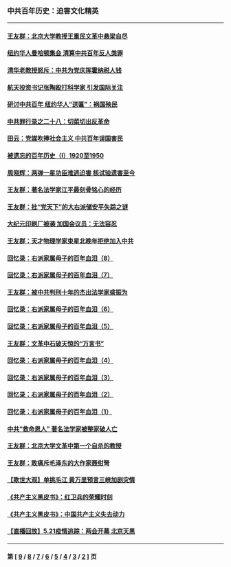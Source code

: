 ### 中共百年历史：迫害文化精英
---
#### [王友群：北京大学教授王重民文革中悬梁自尽](../../pages/nf1176111/n13084645.md?07250430) 
#### [纽约华人曼哈顿集会 清算中共百年反人类罪](../../pages/nf1176111/n13084157.md?07250430) 
#### [清华老教授怒斥：中共为党庆挥霍纳税人钱](../../pages/nf1176111/n13071430.md?07250430) 
#### [航天投资书记张陶殴打科学家 引发国际关注](../../pages/nf1176111/n13069132.md?07250430) 
#### [研讨中共百年 纽约华人“送匾”：祸国殃民](../../pages/nf1176111/n13057367.md?07250430) 
#### [中共罪行录之二十八：切菜切出反革命](../../pages/nf1176111/n13030600.md?07250430) 
#### [田云：党媒吹捧社会主义 中共百年误国害民](../../pages/nf1176111/n13006682.md?07250430) 
#### [被遗忘的百年历史（I）1920至1950](../../pages/nf1176111/n12986411.md?07250430) 
#### [周晓辉：两弹一星功臣难逃迫害 核试验遗害至今](../../pages/nf1176111/n12974997.md?07250430) 
#### [王友群：著名法学家江平最刻骨铭心的经历](../../pages/nf1176111/n12970787.md?07250430) 
#### [王友群：批“党天下”的大右派储安平失踪之谜](../../pages/nf1176111/n12954229.md?07250430) 
#### [大纪元印刷厂被袭 加国会议员：无法容忍](../../pages/nf1176111/n12883028.md?07250430) 
#### [王友群：天才物理学家束星北晚年拒绝加入中共](../../pages/nf1176111/n12792913.md?07250430) 
#### [回忆录：右派家属母子的百年血泪（8）](../../pages/nf1176111/n12706196.md?07250430) 
#### [回忆录：右派家属母子的百年血泪（7）](../../pages/nf1176111/n12706191.md?07250430) 
#### [王友群：被中共判刑十年的杰出法学家盛振为](../../pages/nf1176111/n12706141.md?07250430) 
#### [回忆录：右派家属母子的百年血泪（6）](../../pages/nf1176111/n12698863.md?07250430) 
#### [回忆录：右派家属母子的百年血泪（5）](../../pages/nf1176111/n12692515.md?07250430) 
#### [王友群：文革中石破天惊的“万言书”](../../pages/nf1176111/n12690994.md?07250430) 
#### [回忆录：右派家属母子的百年血泪（4）](../../pages/nf1176111/n12686410.md?07250430) 
#### [回忆录：右派家属母子的百年血泪（3）](../../pages/nf1176111/n12683820.md?07250430) 
#### [回忆录：右派家属母子的百年血泪（2）](../../pages/nf1176111/n12679738.md?07250430) 
#### [回忆录：右派家属母子的百年血泪（1）](../../pages/nf1176111/n12678112.md?07250430) 
#### [中共“救命恩人” 著名法学家被整家破人亡](../../pages/nf1176111/n12658168.md?07250430) 
#### [王友群：北京大学文革中第一个自杀的教授](../../pages/nf1176111/n12632697.md?07250430) 
#### [王友群：敢痛斥毛泽东的大作家聂绀弩](../../pages/nf1176111/n12384788.md?07250430) 
#### [【欺世大观】单挑毛江 黄万里预言三峡加剧灾情](../../pages/nf1176111/n12357101.md?07250430) 
#### [《共产主义黑皮书》：红卫兵的荣耀时刻](../../pages/nf1176111/n12190329.md?07250430) 
#### [《共产主义黑皮书》：中国共产主义失去动力](../../pages/nf1176111/n12168749.md?07250430) 
#### [【直播回放】5.21疫情追踪：两会开幕 北京天黑](../../pages/nf1176111/n12126358.md?07250430) 

---
#### 第 [ [9](./9.md?07250430) / [8](./8.md?07250430) / [7](./7.md?07250430) / [6](./6.md?07250430) / [5](./5.md?07250430) / [4](./4.md?07250430) / [3](./3.md?07250430) / [2](./2.md?07250430) ] 页
